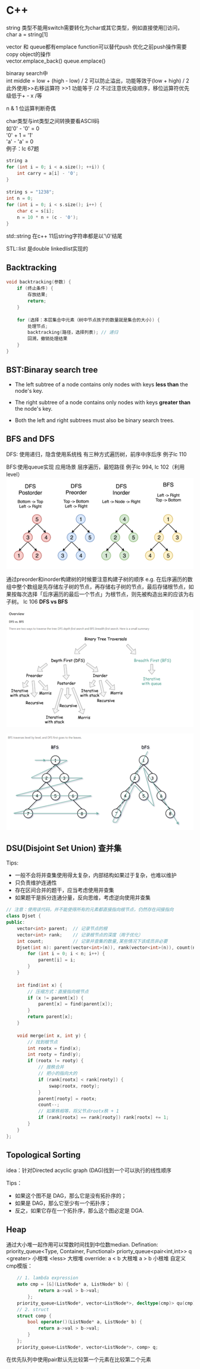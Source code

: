 # C++

string 类型不能用switch需要转化为char或其它类型，例如直接使用[]访问， char a = string[1]  

vector 和 queue都有emplace function可以替代push 优化之前push操作需要copy object的操作  
vector.emplace_back()  queue.emplace() 

binaray search中  
int middle = low + (high - low) / 2  可以防止溢出，功能等效于(low + high) / 2  
此外使用>>右移运算符 >>1 功能等于 /2 不过注意优先级顺序，移位运算符优先级低于+ - x /等  

n & 1 位运算判断奇偶

char类型与int类型之间转换要看ASCII码  
如'0' - '0' = 0  
  '0' + 1 = '1'  
  'a' - 'a' = 0  
例子：lc 67题  
```c++ 
string a  
for (int i = 0; i < a.size(); ++i)) {    
    int carry = a[i] - '0';  
}  

string s = "1238";   
int n = 0;  
for (int i = 0; i < s.size(); i++) {  
    char c = s[i];  
    n = 10 * n + (c - '0');  
}  
```
std::string 在c++ 11后string字符串都是以'\0'结尾  


STL::list 是double linkedlist实现的   

## Backtracking

```c++
void backtracking(参数) {
    if (终止条件) {
        存放结果;
        return;
    }

    for (选择：本层集合中元素（树中节点孩子的数量就是集合的大小）) {
        处理节点;
        backtracking(路径，选择列表); // 递归
        回溯，撤销处理结果
    }
}
```



## BST:Binaray search tree

- The left subtree of a node contains only nodes with keys **less than** the node's key.

- The right subtree of a node contains only nodes with keys **greater than** the node's key.

- Both the left and right subtrees must also be binary search trees.

  

## BFS and DFS

DFS: 使用递归，隐含使用系统栈
有三种方式遍历树，前序中序后序 
例子lc 110

BFS:使用queue实现
应用场景 层序遍历，最短路径
例子lc 994, lc 102（利用level）
![image-20220730183644945](assets/image-20220730183644945.png)

通过preorder和inorder构建树的时候要注意构建子树的顺序
e.g. 在后序遍历的数组中整个数组是先存储左子树的节点，再存储右子树的节点，最后存储根节点，如果按每次选择「后序遍历的最后一个节点」为根节点，则先被构造出来的应该为右子树。
lc 106
**DFS vs BFS**

![image-20220819191626765](assets/image-20220819191626765.png)

![image-20220819191757171](assets/image-20220819191757171.png)



## DSU(Disjoint Set Union) 查并集

Tips: 

- 一般不会将并查集使用得太复杂，内部结构如果过于复杂，也难以维护
- 只负责维护连通性
- 存在区间合并的题干，应当考虑使用并查集
- 如果题干是拆分连通分量，反向思维，考虑逆向使用并查集

```c++
// 注意：使用该代码，并不能使得所有的元素都直接指向根节点，仍然存在间接指向
class Djset {
public:
    vector<int> parent;  // 记录节点的根
    vector<int> rank;    // 记录根节点的深度（用于优化）
    int count;           // 记录并查集的数量,某些情况下该成员非必要
    Djset(int n): parent(vector<int>(n)), rank(vector<int>(n)), count(n) {
        for (int i = 0; i < n; i++) {
            parent[i] = i;
        }
    }
    
    int find(int x) {
        // 压缩方式：直接指向根节点
        if (x != parent[x]) {
            parent[x] = find(parent[x]);
        }
        return parent[x];
    }
    
    void merge(int x, int y) {
        // 找到根节点
        int rootx = find(x);
        int rooty = find(y);
        if (rootx != rooty) {
            // 按秩合并
            // 把小的指向大的
            if (rank[rootx] < rank[rooty]) {
                swap(rootx, rooty);
            }
            parent[rooty] = rootx;
            count--;
            // 如果秩相等，将父节点rootx秩 + 1
            if (rank[rootx] == rank[rooty]) rank[rootx] += 1;
        }
    }
};
```


## Topological Sorting

idea：针对Directed acyclic graph (DAG)找到一个可以执行的线性顺序

Tips：

- 如果这个图不是 DAG，那么它是没有拓扑序的；
- 如果是 DAG，那么它至少有一个拓扑序；
- 反之，如果它存在一个拓扑序，那么这个图必定是 DGA.

## Heap

通过大小堆一起作用可以常数时间找到中位数median.
Defination: priority_queue<Type, Container, Functional>
priorty_queue<pair<int,int>> q  
<greater<int>> 小根堆
<less<int>> 大根堆
override: a < b 大根堆 a > b 小根堆
自定义cmp模版：
```c++
    // 1. lambda expression
    auto cmp = [&](ListNode* a, ListNode* b) {
            return a->val > b->val;   
        };
    priority_queue<ListNode*, vector<ListNode*>, decltype(cmp)> qu(cmp);
    // 2. struct
    struct comp {
        bool operator()(ListNode* a, ListNode* b) {
            return a->val > b->val;
        }
    };
    priority_queue<ListNode*, vector<ListNode*>, comp> q;
```
在优先队列中使用pair默认先比较第一个元素在比较第二个元素  